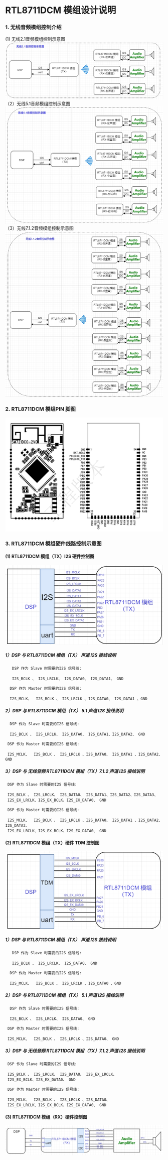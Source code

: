 

# RTL8711DCM 模组设计说明

### 1. 无线音频模组控制介绍
(1)  无线2.1音频模组控制示意图
![图片](../../assets/images/speaker/11-08/model/m-1.PNG)
（2）无线5.1音频模组控制示意图
![图片](../../assets/images/speaker/11-08/model/m-2.PNG)
（3）无线7.1.2音频模组控制示意图
![图片](../../assets/images/speaker/11-08/model/m-3.PNG)

### 2. RTL8711DCM 模组PIN 脚图
![图片](../../assets/images/speaker/11-08/model/m-4.PNG)

### 3. RTL8711DCM 模组硬件线路控制示意图

#### (1) RTL8711DCM 模组（TX）**I2S 硬件控制图**

![图片](../../assets/images/speaker/11-08/model/m-5.png)

##### 1）DSP 与 RTL8711DCM 模组（TX） 声道 I2S 接线说明
```note
   DSP 作为 Slave 时需要的I2S 信号线: 
   
   I2S_BCLK 、 I2S_LRCLK、 I2S_DATA0、 I2S_DATA1、 GND 
```
```note
  DSP 作为 Master 时需要的I2S 信号线: 
  
  I2S_MCLK、  I2S_BCLK 、 I2S_LRCLK 、I2S_DATA0、 I2S_DATA1 、GND 
```



##### 2）DSP 与 RTL8711DCM 模组（TX） 5.1 声道 I2S 接线说明

```note
  DSP 作为 Slave 时需要的I2S 信号线: 
 
  I2S_BCLK 、 I2S_LRCLK、 I2S_DATA0、 I2S_DATA1、I2S_DATA2、 GND 
```

```note
 DSP 作为 Master 时需要的I2S 信号线: 

 I2S_MCLK、  I2S_BCLK 、 I2S_LRCLK 、I2S_DATA0、 I2S_DATA1 、I2S_DATA2、GND 
```


##### 3）DSP 与 无线音频 RTL8711DCM 模组（TX）7.1.2 声道 I2S 接线说明

```note
 DSP 作为 Slave 时需要的I2S 信号线: 

 I2S_BCLK 、 I2S_LRCLK、 I2S_DATA0、 I2S_DATA1、I2S_DATA2、I2S_DATA3、
 I2S_EX_LRCLK、I2S_EX_BCLK、I2S_EX_DATA0、 GND 
```
```note
 DSP 作为 Master 时需要的I2S 信号线: 

 I2S_MCLK、  I2S_BCLK 、 I2S_LRCLK 、I2S_DATA0、 I2S_DATA1 、I2S_DATA2、I2S_DATA3、
 I2S_EX_LRCLK、I2S_EX_BCLK、I2S_EX_DATA0、 GND 
```


#### (2) RTL8711DCM 模组（TX）硬件 **TDM 控制图**
![图片](../../assets/images/speaker/11-08/model/m-tdm.png)
##### 1）DSP 与 RTL8711DCM 模组（TX） 声道 I2S 接线说明
```note
   DSP 作为 Slave 时需要的I2S 信号线: 
   
   I2S_BCLK 、 I2S_LRCLK、 I2S_DATA0、 GND 
```
```note
  DSP 作为 Master 时需要的I2S 信号线: 
  
  I2S_MCLK、  I2S_BCLK 、 I2S_LRCLK 、I2S_DATA0 、GND 
```



##### 2）DSP 与 RTL8711DCM 模组（TX） 5.1 声道 I2S 接线说明

```note
  DSP 作为 Slave 时需要的I2S 信号线: 
 
  I2S_BCLK 、 I2S_LRCLK、 I2S_DATA0、 GND 
```

```note
 DSP 作为 Master 时需要的I2S 信号线: 

 I2S_MCLK、  I2S_BCLK 、 I2S_LRCLK 、I2S_DATA0、 GND 
```


##### 3）DSP 与 无线音频 RTL8711DCM 模组（TX）7.1.2 声道 I2S 接线说明

```note
 DSP 作为 Slave 时需要的I2S 信号线: 

 I2S_BCLK 、 I2S_LRCLK、 I2S_DATA0、 I2S_EX_LRCLK、
 I2S_EX_BCLK、I2S_EX_DATA0、 GND 
```
```note
 DSP 作为 Master 时需要的I2S 信号线: 

 I2S_MCLK、  I2S_BCLK 、 I2S_LRCLK 、I2S_DATA0、
 I2S_EX_LRCLK、I2S_EX_BCLK、I2S_EX_DATA0、 GND 
```

[//]: # (#### &#40;3&#41; RTL8711DCM 模组（TX）硬件 **uart 控制图**)

[//]: # (![图片]&#40;../../assets/images/speaker/11-08/model/m-uart.png&#41;)

#### (3) RTL8711DCM 模组（RX）硬件控制图
![图片](../../assets/images/speaker/11-08/model/m-6.png)

